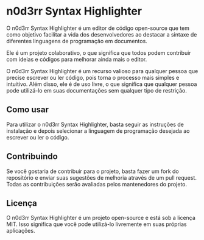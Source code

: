 # n0d3rr Syntax Highlighter
O n0d3rr Syntax Highlighter é um editor de código open-source que tem como objetivo facilitar a vida dos desenvolvedores ao destacar a sintaxe de diferentes linguagens de programação em documentos.

Ele é um projeto colaborativo, o que significa que todos podem contribuir com ideias e códigos para melhorar ainda mais o editor.

O n0d3rr Syntax Highlighter é um recurso valioso para qualquer pessoa que precise escrever ou ler código, pois torna o processo mais simples e intuitivo. Além disso, ele é de uso livre, o que significa que qualquer pessoa pode utilizá-lo em suas documentações sem qualquer tipo de restrição.

## Como usar
Para utilizar o n0d3rr Syntax Highlighter, basta seguir as instruções de instalação e depois selecionar a linguagem de programação desejada ao escrever ou ler o código.

## Contribuindo
Se você gostaria de contribuir para o projeto, basta fazer um fork do repositório e enviar suas sugestões de melhoria através de um pull request. Todas as contribuições serão avaliadas pelos mantenedores do projeto.

## Licença
O n0d3rr Syntax Highlighter é um projeto open-source e está sob a licença MIT. Isso significa que você pode utilizá-lo livremente em suas próprias aplicações.




